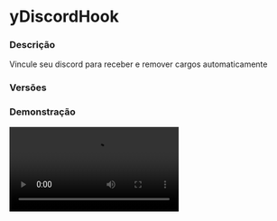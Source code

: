 # yDiscordHook
<secondary-label ref="management"/>

### Descrição
Vincule seu discord para receber e remover cargos automaticamente

### Versões
<secondary-label ref="1.8"/>
<secondary-label ref="1.9"/>
<secondary-label ref="1.10"/>
<secondary-label ref="1.11"/>
<secondary-label ref="1.12"/>
<secondary-label ref="1.13"/>
<secondary-label ref="1.14"/>
<secondary-label ref="1.15"/>
<secondary-label ref="1.16"/>
<secondary-label ref="1.17"/>
<secondary-label ref="1.18"/>
<secondary-label ref="1.19"/>
<secondary-label ref="1.20"/>
<secondary-label ref="1.21"/>

### Demonstração
<video src="https://www.youtube.com/watch?v=DgYA0JW5-LM"/>


<chapter title="Comandos" id="commands" collapsible="true">
<code-block lang="plain text">/discord - Envia a mensagem de discord
/discord msg - Envia uma mensagem no discord do jogador
/discord reload - Recarrega as configurações
/vinculardc - Abre o menu de vinculação
/vinculardc [player] [id] - Vincula um ID a outro jogador
/desvinculardc - Desvincula seu discord
/desvinculardc [player] - Desvincula o discord de um jogador</code-block>
</chapter>

<chapter title="Permissões" id="permissions" collapsible="true">
<code-block lang="plain text">ydiscordhook.usar - Permissão para o /discord e /vinculardc
ydiscordhook.msg - Permissão para o /discord msg
ydiscordhook.reload - Permissão para o /discord reload
ydiscordhook.vincular.outros - Permissão para o /vinculardc [player] [id]
ydiscordhook.desvincular - Permissão para o /desvinculardc
ydiscordhook.admin.desvincular - Permissão para o /desvinculardc [player]
ydiscordhook.bypass - Permissão para o bypass de cargos</code-block>
</chapter>

## Placeholders
<primary-label ref="placeholders"/>

Aqui estão as placeholders disponíveis para utilização com este plugin. Consulte-as para entender como utilizá-las corretamente.

<code-block lang="plain text" ignore-vars="true">
%ydiscordhook_vinculado% - Retorna se o jogador está vinculado
%ydiscordhook_id% - Retorna o ID do discord
%ydiscordhook_name% - Retorna o nome no discord
%ydiscordhook_tag% - Retorna a tag caso vinculado
</code-block>

## Configuração
<primary-label ref="config"/>
Confira os arquivos de configuração deste plugin e revise os detalhes para garantir uma implementação correta.

<chapter title="Arquivos de Configuração" collapsible="true">
<chapter title="Estrutura do diretório" collapsible="false">
<code-block lang="plain text" ignore-vars="true">
Estrutura do diretório:
└── yDiscordHook/
    ├── menus/
    │    └── principal.yml
    ├── cargos.yml
    ├── config.yml
    ├── discord.yml
    └── recompensas.yml
</code-block>
</chapter>

<chapter title="menus" collapsible="true">
<chapter title="principal.yml" collapsible="true">
<code-block lang="yaml" ignore-vars="true">
<![CDATA[
Nome: '&8Conta do Discord'
Tamanho: 27
VincularSlot: 12
Itens:
  Vincular:
    CustomSkull: true
    URL: '{player}'
    ID: AIR
    Data: 0
    Glow: true
    Name: '&aMinha conta'
    Lore:
      - ''
      - ' &fConta vinculada: &7Nenhuma'
      - ''
      - '&aClique para vincular sua conta'
  Vinculada:
    CustomSkull: true
    URL: '{player}'
    ID: AIR
    Data: 0
    Glow: true
    Name: '&aMinha conta'
    Lore:
      - ''
      - ' &fConta vinculada: &7{discord_tag}&f.'
      - ' &fID da conta: &7{discord_id}&f.'
      - ' &fServer Booster: {booster}&f.'
      - ''
      - ' &fData da vinculação: &7{data} às {hora}&f.'
      - ''
      - '&aClique para desvincular sua conta'
  Discord:
    Slot: 14
    CustomSkull: true
    URL: 'http://textures.minecraft.net/texture/4d42337be0bdca2128097f1c5bb1109e5c633c17926af5fb6fc20000011aeb53'
    ID: AIR
    Data: 0
    Glow: true
    Name: '&aDiscord do servidor'
    Lore:
      - '&7Clique para entrar no discord'
      - '&7do nosso servidor.'
## CASO QUEIRA CRIAR OUTROS ITENS PARA ENFEITAR TEU MENU, ABAIXO DE ITENS: -> Discord:, COPIE E COLE E MUDE O NOME E AS INFORMAÇÕES :)
]]>
</code-block>
</chapter>

</chapter>

<chapter title="cargos.yml" collapsible="true">
<code-block lang="yaml" ignore-vars="true">
<![CDATA[
# Cargo dado ao vincular o usuário
Vincular:
  # ID do cargo no discord
  ID: ''
  # Sincronizar o nick no discord
  Sincronizar:
    Ativar: false
    Nick: '[MEMBRO] {player}'

Cargos:
  vip:
    # Prioridade, quanto maior melhor
    Ordem: 1
    # ID do cargo no discord
    ID: ''
    # Permissão para receber o cargo
    Permissao: 'ydiscordhook.vip'
    # Sincronizar o nick no discord
    Sincronizar:
      Ativar: false
      Nick: '[VIP] {player}'
]]>
</code-block>
</chapter>

<chapter title="config.yml" collapsible="true">
<code-block lang="yaml" ignore-vars="true">
<![CDATA[
Database:
  Tipo: SQLITE #Tipos: MYSQL, SQLITE, MYSQL_FAST
  IP: localhost:3306
  DB: test
  User: admin
  Pass: ''
  Debug: true

# Comandos e aliases do plugin
Comando:
  Vincular:
    Comando: 'vinculardiscord'
    Aliases: [ vincular, vinculardc, dcvincular, discordvincular ]
  Desvincular:
    Comando: 'desvinculardiscord'
    Aliases: [ desvincular, desvinculardc, dcdesvincular, discorddesvincular ]
  Discord:
    Comando: 'discord'
    Aliases: [ ]

# Ativar a troca do sistema de chat quando estiver no mohist
# compatível apenas com: UltimateChat, nChat e Legendchat
mohist-chat: false

# Tag do vinculado
# %ydiscordhook_tag%
Tag: '&a&l[V]'

# Configurações do bot
Bot:
  # Token do bot
  Token: ''
  # ID do grupo (guilda) do discord
  Guild: ''
  # Status do bot
  # Deixe '' (vazio para não usar)
  Status: 'ystoreplugins.com.br'

# Sistema de aviso para vincular
Aviso:
  Ativar: true
  Mensagem:
    - ' '
    - ' &aVocê ainda não vinculou sua conta do discord.'
    - ' &7Utilize &f/vinculardiscord&7 para vincular.'
    - ' '

# Opções gerais do plugin
Opcoes:
  # Ativar a permissão de bypass para não receber cargos
  # Permissão: ydiscordhook.bypass
  Bypass: false
  # Tamanho mínimo do ID
  TamanhoMinimo: 18
  # Enviar mensagem no chat apenas se estiver vinculado
  ChatVinculado: false
  # Habilitar o jogador desvincular o discord
  Desvincular: true
  # Delay para carregar os dados depois do login
  # Necessário para usar em servidor de mina separado
  # Recomendado: 20 ticks
  Login delay: 20
  # Recompensas dadas ao vincular pela primeira vez
  # As recompensas são cadastradas na recompensas.yml
  # Use: chance,recompense
  Recompensas:
    - '100,Reco1'
  # Sistema de verificação do server booster
  Booster:
    Ativar: true
    # ID do cargo do booster
    CargoID: ''
    # Comandos que serão executados
    Comandos:
      # Ao virar booster
      Booster:
        # Executar o comando sempre ao logar
        # caso false, será executado apenas uma vez
        AoLogar: false
        Lista:
          - 'alert {player} virou server booster'
      # Ao não ser mais booster
      NaoBooster:
        Lista:
          - 'alert {player} não é mais server booster'
  # Sistema de verificação do mito (yMito pago)
  Mito:
    Ativar: true
    # ID do cargo do mito
    CargoID: ''

# Mensagens gerais do plugin
Mensagens:
  Permissao: '&cVocê não tem permissão para isto.'
  Cancelou: '&cVocê cancelou a ação.'
  Valido: |
    &cVocê deve por um ID ou TAG válido.
    &7O ID é composto somente por números e com no mínimo 18 números.
    &7A sua tag deve possuir # e não pode conter letras especiais.
  Ja vinculado sua: '&cEste já está vinculado à sua conta.'
  Ja vinculado: '&cEste já está vinculado à {player}.'
  Privado: '&cSeu privado está bloqueado.'
  Errado: '&cO token está errado.'
  Encontrado: '&cO membro com este ID ou TAG não foi encontrado.'
  Enviando: '&aEnviando token...' # deixe '' para não usar
  Nao vinculado: '&cVocê não está vinculado.'
  Nao vinculado player: '&cO jogador &f{player}&c não está vinculado.'
  Jogador: '&cJogador não encontrado.'
  Chat: '&cVocê não pode enviar mensagens antes de se vincular. -> /vincular'
  DesvincularBooster: '&cVocê não pode desvincular enquanto for server-booster.'
  Ja vinculado player: '&cO jogador &f{player}&c já está vinculado.'
  Vinculou target:
    - ''
    - '&aVocê vinculou com sucesso o discord do jogador &f{player}&a.'
    - '&aConta: &f{discord_tag}&a.'
    - '&aID: &f{discord_id}&a.'
    - ''
  Digite:
    - ''
    - '&aDigite o ID do discord que deseja vincular.'
    - '&7para cancelar digite &ncancelar&7.'
    - ''
  Desvinculou:
    - ''
    - '&aVocê desvinculou com sucesso o discord.'
    - '&aConta: &f{discord_tag}&a.'
    - '&aID: &f{discord_id}&a.'
    - ''
  Vinculou:
    - ''
    - '&aVocê vinculou com sucesso o discord.'
    - '&aConta: &f{discord_tag}&a.'
    - '&aID: &f{discord_id}&a.'
    - ''
  Verifique:
    - ''
    - '&aDigite o código enviado à sua DM para completar a verificação.'
    - '&7A verificação irá expirar em 1 minuto.'
    - ''
  Info:
    - ''
    - '&aInformações do jogador &f{player}&a:'
    - '&aConta: &f{discord_tag}&a.'
    - '&aID: &f{discord_id}&a.'
    - ''
]]>
</code-block>
</chapter>

<chapter title="discord.yml" collapsible="true">
<code-block lang="yaml" ignore-vars="true">
<![CDATA[
Embeds:
  vincular:
    Title: 'Pedido de vinculação de conta'
    Thumbnail: ''
    Color: '#fff'
    Footer:
      Text: '{data} às {hora}'
      Image: ''
    Description: 'Para completar a verificação, digite o código a seguir no chat do servidor'
    Fields:
      jogador:
        Inline: false
        Header: 'Jogador'
        Content: '{player}'
      codigo:
        Inline: false
        Header: 'Código'
        Content: '{codigo}'
  vinculado:
    Title: 'Vinculação de conta'
    Thumbnail: ''
    Color: '#fff'
    Footer:
      Text: '{data} às {hora}'
      Image: ''
    Description: ''
    Fields:
      jogador:
        Inline: false
        Header: 'Jogador'
        Content: '{player}'
      estado:
        Inline: false
        Header: 'Estado'
        Content: 'Vinculado com sucesso.'
  naoVinculado:
    Title: 'Vinculação de conta'
    Thumbnail: ''
    Color: '#fff'
    Footer:
      Text: '{data} às {hora}'
      Image: ''
    Description: ''
    Fields:
      jogador:
        Inline: false
        Header: 'Jogador'
        Content: '{player}'
      estado:
        Inline: false
        Header: 'Estado'
        Content: 'Você não vinculou em tempo.'
  ystafflogin_verificacao:
    Title: 'Realize seu LoginStaff'
    Thumbnail: ''
    Color: '#fff'
    Content: ''
    Footer:
      Text: 'Todos os direitos reservados'
      Image: ''
    Description: ''
    Fields:
      usuario:
        Inline: false
        Header: 'Usuário'
        Content: '{player}'
      codigo:
        Inline: false
        Header: 'Código'
        Content: '{codigo}'
      ip:
        Inline: false
        Header: 'IP'
        Content: '{ip}'
      data:
        Inline: false
        Header: 'Data'
        Content: '{data} - {hora}'
]]>
</code-block>
</chapter>

<chapter title="recompensas.yml" collapsible="true">
<code-block lang="yaml" ignore-vars="true">
<![CDATA[
Recompensas:
  Reco1:
    # Só será dado o item se os comandos estiverem em false.
    # Item que será dado ao jogador.
    Item:
      CustomSkull: false
      URL: ''
      ID: 1
      Data: 0
      Name: '&8Pedra'
      Amount: 64
      Lore:
        - '&aEu valho muito!'
      # Caso não queira deixe:
      # Enchants:
      # - ''
      Enchants:
        - ''
    # Só será executado o comando se o "Use" estiver em true.
    # Comandos que serão executados no jogador.
    Command:
      Use: false
      List:
        - 'give {player} stone 1'

]]>
</code-block>
</chapter>

</chapter>


## Erros comuns
<primary-label ref="errors"/>

Antes de configurar o plugin, revise os pontos listados aqui para evitar problemas frequentes durante a configuração.

<seealso style="cards">
    <category ref="wrs">
        <a href="yplugins.md"></a>        <a href="https://ystoreplugins.com.br/plugins/detalhes/84-yDiscordHook">Site do plugin yDiscordHook</a>
    </category>
</seealso>